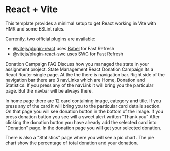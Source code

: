 # React + Vite

This template provides a minimal setup to get React working in Vite with HMR and some ESLint rules.

Currently, two official plugins are available:

- [@vitejs/plugin-react](https://github.com/vitejs/vite-plugin-react/blob/main/packages/plugin-react/README.md) uses [Babel](https://babeljs.io/) for Fast Refresh
- [@vitejs/plugin-react-swc](https://github.com/vitejs/vite-plugin-react-swc) uses [SWC](https://swc.rs/) for Fast Refresh



Donation Campaign
FAQ
Discuss how you managed the state in your assignment project.
State Management
React Donation Campaign
Its a React Router single page. At the the there is navigation bar. Right side of the navigation bar there are 3 navLinks which are Home, Donation and Statistics. If you press any of the navLink it will bring you the particular page. But the navbar will be always there.

In home page there are 12 card containing image, category and title. If you press any of the card it will bring you to the particular card details section. On that page you will see donation button in the bottom of the image. If you press donation button you see will a sweet alert written "Thank you"
After clicking the donation button you have already add the selected card into "Donation" page. In the donation page you will get your selected donation.

There is also a "Statistics" page where you will see a pic chart. The pie chart show the percentage of total donation and your donation.
